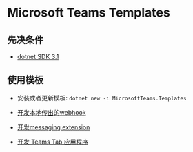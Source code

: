 # Microsoft Teams Templates

## 先决条件

* [dotnet SDK 3.1](https://dotnet.microsoft.com/download)

## 使用模板

* 安装或者更新模板: `dotnet new -i MicrosoftTeams.Templates`

* [开发本地传出的webhook](docs/webhook.zh-cn.md)
* [开发messaging extension](docs/messagingextension.zh-cn.md)
* [开发 Teams Tab 应用程序](docs/tab.zh-cn.md)
